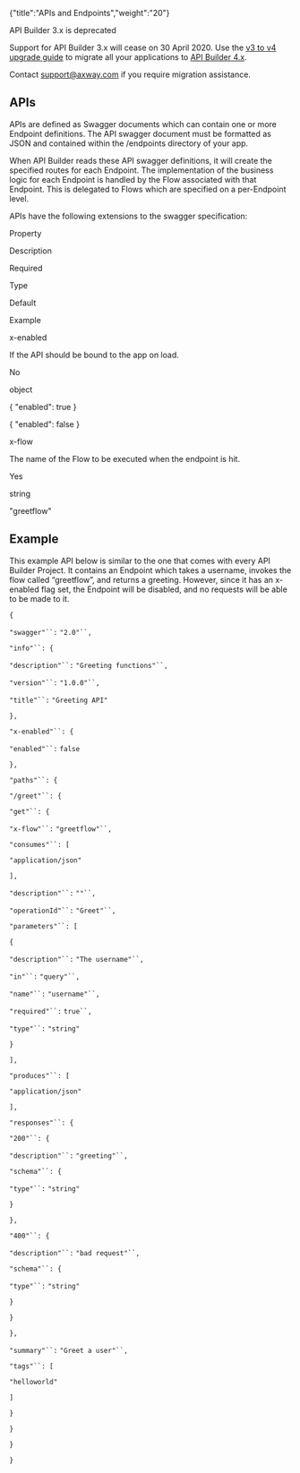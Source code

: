 {"title":"APIs and Endpoints","weight":"20"}

API Builder 3.x is deprecated

Support for API Builder 3.x will cease on 30 April 2020. Use the [v3 to v4 upgrade guide](https://docs.axway.com/bundle/API_Builder_4x_allOS_en/page/api_builder_v3_to_v4_upgrade_guide.html) to migrate all your applications to [API Builder 4.x](https://docs.axway.com/bundle/API_Builder_4x_allOS_en/page/api_builder_getting_started_guide.html).

Contact [support@axway.com](mailto:support@axway.com) if you require migration assistance.

## APIs

APIs are defined as Swagger documents which can contain one or more Endpoint definitions. The API swagger document must be formatted as JSON and contained within the /endpoints directory of your app.

When API Builder reads these API swagger definitions, it will create the specified routes for each Endpoint. The implementation of the business logic for each Endpoint is handled by the Flow associated with that Endpoint. This is delegated to Flows which are specified on a per-Endpoint level.

APIs have the following extensions to the swagger specification:

Property

Description

Required

Type

Default

Example

x-enabled

If the API should be bound to the app on load.

No

object

{ "enabled": true }

{ "enabled": false }

x-flow

The name of the Flow to be executed when the endpoint is hit.

Yes

string

"greetflow"

## Example

This example API below is similar to the one that comes with every API Builder Project. It contains an Endpoint which takes a username, invokes the flow called “greetflow”, and returns a greeting. However, since it has an x-enabled flag set, the Endpoint will be disabled, and no requests will be able to be made to it.

`{`

`"swagger"``:` `"2.0"``,`

`"info"``: {`

`"description"``:` `"Greeting functions"``,`

`"version"``:` `"1.0.0"``,`

`"title"``:` `"Greeting API"`

`},`

`"x-enabled"``: {`

`"enabled"``:` `false`

`},`

`"paths"``: {`

`"/greet"``: {`

`"get"``: {`

`"x-flow"``:` `"greetflow"``,`

`"consumes"``: [`

`"application/json"`

`],`

`"description"``:` `""``,`

`"operationId"``:` `"Greet"``,`

`"parameters"``: [`

`{`

`"description"``:` `"The username"``,`

`"in"``:` `"query"``,`

`"name"``:` `"username"``,`

`"required"``:` `true``,`

`"type"``:` `"string"`

`}`

`],`

`"produces"``: [`

`"application/json"`

`],`

`"responses"``: {`

`"200"``: {`

`"description"``:` `"greeting"``,`

`"schema"``: {`

`"type"``:` `"string"`

`}`

`},`

`"400"``: {`

`"description"``:` `"bad request"``,`

`"schema"``: {`

`"type"``:` `"string"`

`}`

`}`

`},`

`"summary"``:` `"Greet a user"``,`

`"tags"``: [`

`"helloworld"`

`]`

`}`

`}`

`}`

`}`
